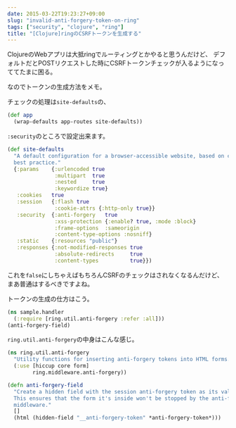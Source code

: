 ```yaml
---
date: 2015-03-22T19:23:27+09:00
slug: "invalid-anti-forgery-token-on-ring"
tags: ["security", "clojure", "ring"]
title: "[Clojure]ringのCSRFトークンを生成する"
---
```


ClojureのWebアプリは大抵ringでルーティングとかやると思うんだけど、
デフォルトだとPOSTリクエストした時にCSRFトークンチェックが入るようになっててたまに困る。

なのでトークンの生成方法をメモ。

チェックの処理は`site-defaults`の、

``` clojure
(def app
  (wrap-defaults app-routes site-defaults))
```

`:security`のところで設定出来ます。

``` clojure
(def site-defaults
  "A default configuration for a browser-accessible website, based on current
  best practice."
  {:params    {:urlencoded true
               :multipart  true
               :nested     true
               :keywordize true}
   :cookies   true
   :session   {:flash true
               :cookie-attrs {:http-only true}}
   :security  {:anti-forgery   true
               :xss-protection {:enable? true, :mode :block}
               :frame-options  :sameorigin
               :content-type-options :nosniff}
   :static    {:resources "public"}
   :responses {:not-modified-responses true
               :absolute-redirects     true
               :content-types          true}})
```

これを`false`にしちゃえばもちろんCSRFのチェックはされなくなるんだけど、まあ普通はするべきですよね。

トークンの生成の仕方はこう。

``` clojure
(ns sample.handler
  (:require [ring.util.anti-forgery :refer :all]))
(anti-forgery-field)
```

`ring.util.anti-forgery`の中身はこんな感じ。

``` clojure
(ns ring.util.anti-forgery
  "Utility functions for inserting anti-forgery tokens into HTML forms."
  (:use [hiccup core form]
        ring.middleware.anti-forgery))

(defn anti-forgery-field
  "Create a hidden field with the session anti-forgery token as its value.
  This ensures that the form it's inside won't be stopped by the anti-forgery
  middleware."
  []
  (html (hidden-field "__anti-forgery-token" *anti-forgery-token*)))
```

